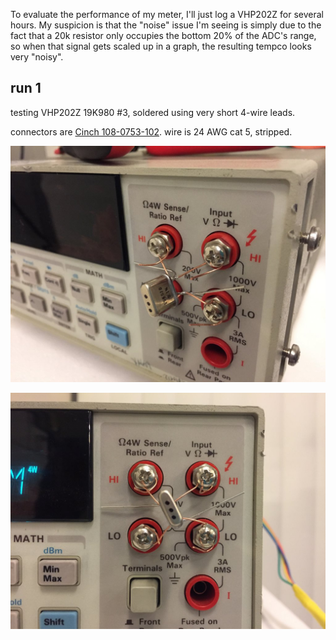 To evaluate the performance of my meter, I'll just log a VHP202Z for several hours.  My suspicion is that the "noise" issue I'm seeing is simply due to the fact that a 20k resistor only occupies the bottom 20% of the ADC's range, so when that signal gets scaled up in a graph, the resulting tempco looks very "noisy".

## run 1

testing VHP202Z 19K980 #3, soldered using very short 4-wire leads. 

connectors are [Cinch 108-0753-102](https://www.digikey.com/product-detail/en/cinch-connectivity-solutions-johnson/108-0753-102/J10108-ND/565813).  wire is 24 AWG cat 5, stripped.

![](IMG_2289.JPG)

![](IMG_2290.JPG)
